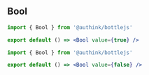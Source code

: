 ## Bool

```jsx
import { Bool } from '@authink/bottlejs'

export default () => <Bool value={true} />
```

```jsx
import { Bool } from '@authink/bottlejs'

export default () => <Bool value={false} />
```
